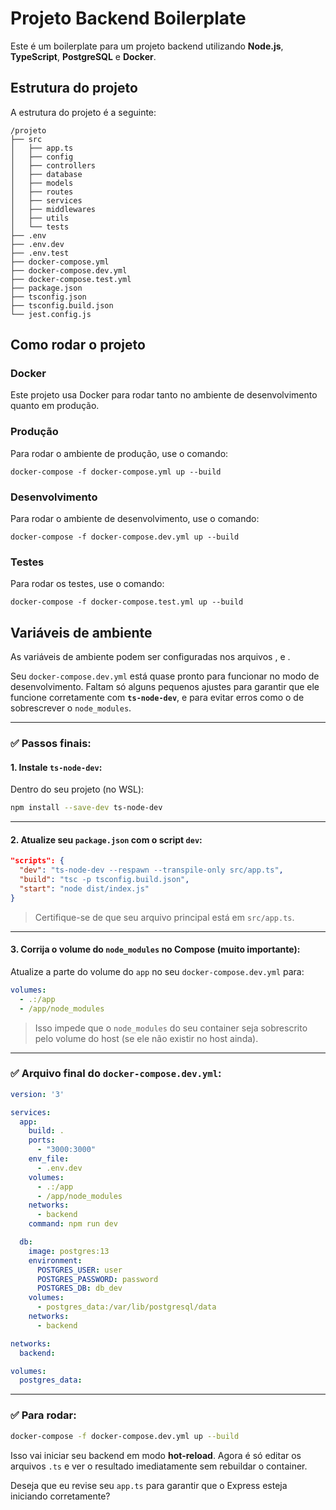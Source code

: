 # Projeto Backend Boilerplate

Este é um boilerplate para um projeto backend utilizando **Node.js**, **TypeScript**, **PostgreSQL** e **Docker**.

## Estrutura do projeto

A estrutura do projeto é a seguinte:

```
/projeto
├── src
│   ├── app.ts
│   ├── config
│   ├── controllers
│   ├── database
│   ├── models
│   ├── routes
│   ├── services
│   ├── middlewares
│   ├── utils
│   └── tests
├── .env
├── .env.dev
├── .env.test
├── docker-compose.yml
├── docker-compose.dev.yml
├── docker-compose.test.yml
├── package.json
├── tsconfig.json
├── tsconfig.build.json
└── jest.config.js
```

## Como rodar o projeto

### Docker
Este projeto usa Docker para rodar tanto no ambiente de desenvolvimento quanto em produção.

### Produção
Para rodar o ambiente de produção, use o comando:
```
docker-compose -f docker-compose.yml up --build
```

### Desenvolvimento
Para rodar o ambiente de desenvolvimento, use o comando:
```
docker-compose -f docker-compose.dev.yml up --build
```

### Testes
Para rodar os testes, use o comando:
```
docker-compose -f docker-compose.test.yml up --build
```

## Variáveis de ambiente

As variáveis de ambiente podem ser configuradas nos arquivos ,  e .

Seu `docker-compose.dev.yml` está quase pronto para funcionar no modo de desenvolvimento. Faltam só alguns pequenos ajustes para garantir que ele funcione corretamente com **`ts-node-dev`**, e para evitar erros como o de sobrescrever o `node_modules`.

---

### ✅ Passos finais:

#### 1. **Instale `ts-node-dev`**:

Dentro do seu projeto (no WSL):

```bash
npm install --save-dev ts-node-dev

```

---

#### 2. **Atualize seu `package.json` com o script `dev`**:

```json
"scripts": {
  "dev": "ts-node-dev --respawn --transpile-only src/app.ts",
  "build": "tsc -p tsconfig.build.json",
  "start": "node dist/index.js"
}
```

> Certifique-se de que seu arquivo principal está em `src/app.ts`.

---

#### 3. **Corrija o volume do `node_modules` no Compose** (muito importante):

Atualize a parte do volume do `app` no seu `docker-compose.dev.yml` para:

```yaml
volumes:
  - .:/app
  - /app/node_modules
```

> Isso impede que o `node_modules` do seu container seja sobrescrito pelo volume do host (se ele não existir no host ainda).

---

### ✅ Arquivo final do `docker-compose.dev.yml`:

```yaml
version: '3'

services:
  app:
    build: .
    ports:
      - "3000:3000"
    env_file:
      - .env.dev
    volumes:
      - .:/app
      - /app/node_modules
    networks:
      - backend
    command: npm run dev

  db:
    image: postgres:13
    environment:
      POSTGRES_USER: user
      POSTGRES_PASSWORD: password
      POSTGRES_DB: db_dev
    volumes:
      - postgres_data:/var/lib/postgresql/data
    networks:
      - backend

networks:
  backend:

volumes:
  postgres_data:
```

---

### ✅ Para rodar:

```bash
docker-compose -f docker-compose.dev.yml up --build
```

Isso vai iniciar seu backend em modo **hot-reload**. Agora é só editar os arquivos `.ts` e ver o resultado imediatamente sem rebuildar o container.

Deseja que eu revise seu `app.ts` para garantir que o Express esteja iniciando corretamente?
